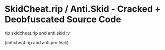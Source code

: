 # SkidCheat.rip / Anti.Skid - Cracked + Deobfuscated Source Code
rip skidcheat.rip and anti.skid :v

(anticheat.rip and anti.pro leak)
